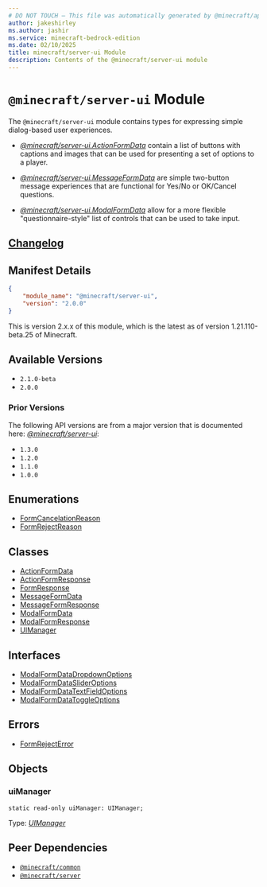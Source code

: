 ```yaml
---
# DO NOT TOUCH — This file was automatically generated by @minecraft/api-docs-generator, to report problems file an issue at https://github.com/Mojang/minecraft-scripting-libraries
author: jakeshirley
ms.author: jashir
ms.service: minecraft-bedrock-edition
ms.date: 02/10/2025
title: minecraft/server-ui Module
description: Contents of the @minecraft/server-ui module
---
```

# `@minecraft/server-ui` Module

The `@minecraft/server-ui` module contains types for expressing simple dialog-based user experiences.



  * [*@minecraft/server-ui.ActionFormData*](../../../scriptapi/minecraft/server-ui/ActionFormData.md) contain a list of buttons with captions and images that can be used for presenting a set of options to a player.

  * [*@minecraft/server-ui.MessageFormData*](../../../scriptapi/minecraft/server-ui/MessageFormData.md) are simple two-button message experiences that are functional for Yes/No or OK/Cancel questions.

  * [*@minecraft/server-ui.ModalFormData*](../../../scriptapi/minecraft/server-ui/ModalFormData.md) allow for a more flexible "questionnaire-style" list of controls that can be used to take input.

## [Changelog](changelog.md)

## Manifest Details
```json
{
    "module_name": "@minecraft/server-ui",
    "version": "2.0.0"
}
```
This is version 2.x.x of this module, which is the latest as of version 1.21.110-beta.25 of Minecraft.

## Available Versions
- `2.1.0-beta`
- `2.0.0`

### Prior Versions

The following API versions are from a major version that is documented here: [*@minecraft/server-ui*](../../../priorscriptapi/minecraft/server-ui-1xx/minecraft-server-ui.md):
- `1.3.0`
- `1.2.0`
- `1.1.0`
- `1.0.0`


## Enumerations
- [FormCancelationReason](FormCancelationReason.md)
- [FormRejectReason](FormRejectReason.md)

## Classes
- [ActionFormData](ActionFormData.md)
- [ActionFormResponse](ActionFormResponse.md)
- [FormResponse](FormResponse.md)
- [MessageFormData](MessageFormData.md)
- [MessageFormResponse](MessageFormResponse.md)
- [ModalFormData](ModalFormData.md)
- [ModalFormResponse](ModalFormResponse.md)
- [UIManager](UIManager.md)

## Interfaces
- [ModalFormDataDropdownOptions](ModalFormDataDropdownOptions.md)
- [ModalFormDataSliderOptions](ModalFormDataSliderOptions.md)
- [ModalFormDataTextFieldOptions](ModalFormDataTextFieldOptions.md)
- [ModalFormDataToggleOptions](ModalFormDataToggleOptions.md)

## Errors
- [FormRejectError](FormRejectError.md)

## Objects
  
### **uiManager**
`static read-only uiManager: UIManager;`

Type: [*UIManager*](UIManager.md)

## Peer Dependencies
- [`@minecraft/common`](../../../scriptapi/minecraft/common/minecraft-common.md)
- [`@minecraft/server`](../../../scriptapi/minecraft/server/minecraft-server.md)
